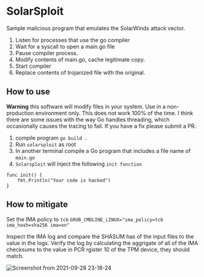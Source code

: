 # SolarSploit

Sample malicious program that emulates the SolarWinds attack vector.

1. Listen for processes that use the go compiler
2. Wait for a syscall to open a main.go file
3. Pause compiler process.
4. Modify contents of main.go, cache legitimate copy.
5. Start compiler
6. Replace contents of trojanized file with the original.

## How to use

**Warning** this software will modify files in your system.  Use in a non-production environment only.  This does not work 100% of the time.  I think there are some issues with the way Go handles threading, which occasionally causes the tracing to fail.  If you have a fix please submit a PR.


1.  compile program
`go build .`
2.  Run `solarsploit` as root
3.  In another terminal compile a Go program that includes a file name of `main.go`
4.  `Solarsploit` will inject the following `init function`
```
func init() {
	fmt.Println("Your code is hacked")
}
```

## How to mitigate

Set the IMA policy to `tcb`
```GRUB_CMDLINE_LINUX="ima_policy=tcb ima_hash=sha256 ima=on"```

Inspect the IMA log and compare the SHASUM has of the input files to the value in the logs.  Verify the log by calculating the aggrigate of all of the IMA checksums to the value in PCR rgister 10 of the TPM device, they should match. 

![Screenshot from 2021-09-28 23-18-24](https://user-images.githubusercontent.com/6634325/135206145-da183619-2911-48a5-a458-4f7fa3756a56.png)
